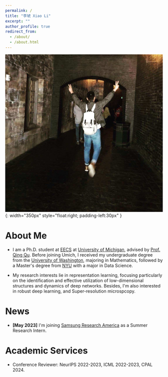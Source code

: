 ```yaml
---
permalink: /
title: "李虓 Xiao Li"
excerpt: ""
author_profile: true
redirect_from: 
  - /about/
  - /about.html
---
```


![myimg](https://github.com/Heimine/Heimine.github.io/blob/master/images/profile_photo.JPG?raw=true){: width="350px" style="float:right; padding-left:30px" }

# About Me        
* I am a Ph.D. student at [EECS](https://eecs.engin.umich.edu/) at [University of Michigan](https://umich.edu/), advised by [Prof. Qing Qu](https://qingqu.engin.umich.edu/). Before joining Umich, I received my undergraduate degree from the [University of Washington](https://www.washington.edu/), majoring in Mathematics, followed by a Master's degree from [NYU](https://cds.nyu.edu/) with a major in Data Science.

* My research interests lie in representation learning, focusing particularly on the identification and effective utilization of low-dimensional structures and dynamics of deep networks. Besides, I'm also interested in robust deep learning, and Super-resolution microspcopy.

# News
* <b>\[May 2023\]</b> I'm joining [Samsung Research America](https://sra.samsung.com/) as a Summer Research Intern.

# Academic Services
* Conference Reviewer: NeurIPS 2022-2023, ICML 2022-2023, CPAL 2024.

